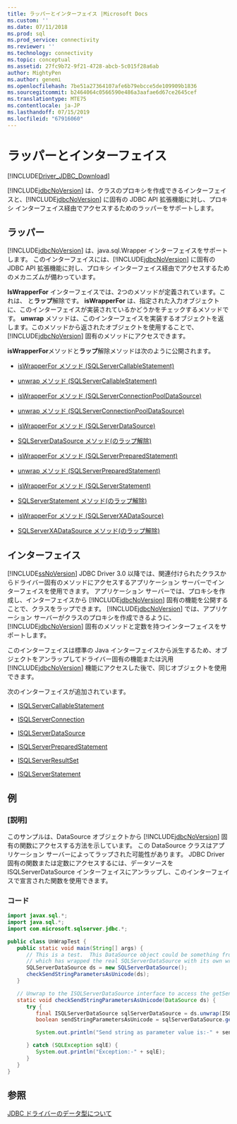 ```yaml
---
title: ラッパーとインターフェイス |Microsoft Docs
ms.custom: ''
ms.date: 07/11/2018
ms.prod: sql
ms.prod_service: connectivity
ms.reviewer: ''
ms.technology: connectivity
ms.topic: conceptual
ms.assetid: 27fc9b72-9f21-4728-abcb-5c015f28a6ab
author: MightyPen
ms.author: genemi
ms.openlocfilehash: 7be51a27364107afe6b79ebcce5de109909b1836
ms.sourcegitcommit: b2464064c0566590e486a3aafae6d67ce2645cef
ms.translationtype: MTE75
ms.contentlocale: ja-JP
ms.lasthandoff: 07/15/2019
ms.locfileid: "67916060"
---
```

# <a name="wrappers-and-interfaces"></a>ラッパーとインターフェイス

[!INCLUDE[Driver_JDBC_Download](../../includes/driver_jdbc_download.md)]

[!INCLUDE[jdbcNoVersion](../../includes/jdbcnoversion_md.md)] は、クラスのプロキシを作成できるインターフェイスと、[!INCLUDE[jdbcNoVersion](../../includes/jdbcnoversion_md.md)] に固有の JDBC API 拡張機能に対し、プロキシ インターフェイス経由でアクセスするためのラッパーをサポートします。

## <a name="wrappers"></a>ラッパー

[!INCLUDE[jdbcNoVersion](../../includes/jdbcnoversion_md.md)] は、java.sql.Wrapper インターフェイスをサポートします。 このインターフェイスには、[!INCLUDE[jdbcNoVersion](../../includes/jdbcnoversion_md.md)] に固有の JDBC API 拡張機能に対し、プロキシ インターフェイス経由でアクセスするためのメカニズムが備わっています。

**IsWrapperFor** インターフェイスでは、2つのメソッドが定義されています。これは、 と**ラップ**解除です。 **isWrapperFor** は、指定された入力オブジェクトに、このインターフェイスが実装されているかどうかをチェックするメソッドです。 **unwrap** メソッドは、このインターフェイスを実装するオブジェクトを返します。このメソッドから返されたオブジェクトを使用することで、[!INCLUDE[jdbcNoVersion](../../includes/jdbcnoversion_md.md)] 固有のメソッドにアクセスできます。

**isWrapperFor**メソッドと**ラップ**解除メソッドは次のように公開されます。

- [isWrapperFor メソッド &#40;SQLServerCallableStatement&#41;](../../connect/jdbc/reference/iswrapperfor-method-sqlservercallablestatement.md)

- [unwrap メソッド &#40;SQLServerCallableStatement&#41;](../../connect/jdbc/reference/unwrap-method-sqlservercallablestatement.md)

- [isWrapperFor メソッド &#40;SQLServerConnectionPoolDataSource&#41;](../../connect/jdbc/reference/iswrapperfor-method-sqlserverconnectionpooldatasource.md)

- [unwrap メソッド &#40;SQLServerConnectionPoolDataSource&#41;](../../connect/jdbc/reference/unwrap-method-sqlserverconnectionpooldatasource.md)

- [isWrapperFor メソッド &#40;SQLServerDataSource&#41;](../../connect/jdbc/reference/iswrapperfor-method-sqlserverdatasource.md)

- [SQLServerDataSource メソッド&#40;のラップ解除&#41;](../../connect/jdbc/reference/unwrap-method-sqlserverdatasource.md)

- [isWrapperFor メソッド &#40;SQLServerPreparedStatement&#41;](../../connect/jdbc/reference/iswrapperfor-method-sqlserverpreparedstatement.md)

- [unwrap メソッド &#40;SQLServerPreparedStatement&#41;](../../connect/jdbc/reference/unwrap-method-sqlserverpreparedstatement.md)

- [isWrapperFor メソッド &#40;SQLServerStatement&#41;](../../connect/jdbc/reference/iswrapperfor-method-sqlserverstatement.md)

- [SQLServerStatement メソッド&#40;のラップ解除&#41;](../../connect/jdbc/reference/unwrap-method-sqlserverstatement.md)

- [isWrapperFor メソッド &#40;SQLServerXADataSource&#41;](../../connect/jdbc/reference/iswrapperfor-method-sqlserverxadatasource.md)

- [SQLServerXADataSource メソッド&#40;のラップ解除&#41;](../../connect/jdbc/reference/unwrap-method-sqlserverxadatasource.md)

## <a name="interfaces"></a>インターフェイス

[!INCLUDE[ssNoVersion](../../includes/ssnoversion-md.md)] JDBC Driver 3.0 以降では、関連付けられたクラスからドライバー固有のメソッドにアクセスするアプリケーション サーバーでインターフェイスを使用できます。 アプリケーション サーバーでは、プロキシを作成し、インターフェイスから [!INCLUDE[jdbcNoVersion](../../includes/jdbcnoversion_md.md)] 固有の機能を公開することで、クラスをラップできます。 [!INCLUDE[jdbcNoVersion](../../includes/jdbcnoversion_md.md)] では、アプリケーション サーバーがクラスのプロキシを作成できるように、[!INCLUDE[jdbcNoVersion](../../includes/jdbcnoversion_md.md)] 固有のメソッドと定数を持つインターフェイスをサポートします。

このインターフェイスは標準の Java インターフェイスから派生するため、オブジェクトをアンラップしてドライバー固有の機能または汎用 [!INCLUDE[jdbcNoVersion](../../includes/jdbcnoversion_md.md)] 機能にアクセスした後で、同じオブジェクトを使用できます。

次のインターフェイスが追加されています。

- [ISQLServerCallableStatement](../../connect/jdbc/reference/isqlservercallablestatement-interface.md)

- [ISQLServerConnection](../../connect/jdbc/reference/isqlserverconnection-interface.md)

- [ISQLServerDataSource](../../connect/jdbc/reference/isqlserverdatasource-interface.md)

- [ISQLServerPreparedStatement](../../connect/jdbc/reference/isqlserverpreparedstatement-interface.md)

- [ISQLServerResultSet](../../connect/jdbc/reference/isqlserverresultset-interface.md)

- [ISQLServerStatement](../../connect/jdbc/reference/isqlserverstatement-interface.md)

## <a name="example"></a>例

### <a name="description"></a>[説明]

このサンプルは、DataSource オブジェクトから [!INCLUDE[jdbcNoVersion](../../includes/jdbcnoversion_md.md)] 固有の関数にアクセスする方法を示しています。 この DataSource クラスはアプリケーション サーバーによってラップされた可能性があります。 JDBC Driver 固有の関数または定数にアクセスするには、データソースを ISQLServerDataSource インターフェイスにアンラップし、このインターフェイスで宣言された関数を使用できます。

### <a name="code"></a>コード

```java
import javax.sql.*;  
import java.sql.*;  
import com.microsoft.sqlserver.jdbc.*;  

public class UnWrapTest {  
   public static void main(String[] args) {  
      // This is a test.  This DataSource object could be something from an appserver
      // which has wrapped the real SQLServerDataSource with its own wrapper  
      SQLServerDataSource ds = new SQLServerDataSource();  
      checkSendStringParametersAsUnicode(ds);  
   }  

   // Unwrap to the ISQLServerDataSource interface to access the getSendStringParametersAsUnicode function  
   static void checkSendStringParametersAsUnicode(DataSource ds) {  
      try {  
         final ISQLServerDataSource sqlServerDataSource = ds.unwrap(ISQLServerDataSource.class);  
         boolean sendStringParametersAsUnicode = sqlServerDataSource.getSendStringParametersAsUnicode();  

         System.out.println("Send string as parameter value is:-" + sendStringParametersAsUnicode);  

      } catch (SQLException sqlE) {  
         System.out.println("Exception:-" + sqlE);  
      }  
   }  
}  
```

## <a name="see-also"></a>参照

[JDBC ドライバーのデータ型について](../../connect/jdbc/understanding-the-jdbc-driver-data-types.md)
